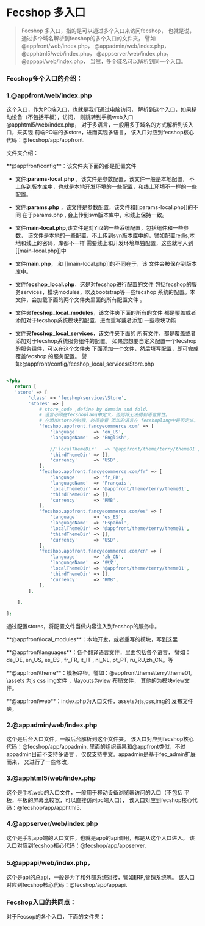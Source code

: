 Fecshop 多入口
==============

> Fecshop 多入口，指的是可以通过多个入口来访问fecshop，
也就是说，通过多个域名解析到fecshop的多个入口的文件夹，
譬如@appfront/web/index.php，
@appadmin/web/index.php，
@apphtml5/web/index.php，
@appserver/web/index.php，
@appapi/web/index.php，
当然，多个域名可以解析到同一个入口。

### Fecshop多个入口的介绍：

### 1.@appfront/web/index.php

这个入口，作为PC端入口，也就是我们通过电脑访问，
解析到这个入口，如果移动设备（不包括平板），访问，
则跳转到手机web入口 @apphtml5/web/index.php，
对于多语言，一般用多子域名的方式解析到该入口，来实现
前端PC端的多store，进而实现多语言，
该入口对应到fecshop核心代码：@fecshop/app/appfront.

文件夹介绍：

**@appfront\config\**：该文件夹下面的都是配置文件

- 文件:**params-local.php** ，该文件是参数配置，该文件一般是本地配置，
不上传到版本库中，也就是本地开发环境的一些配置，和线上环境不一样的一些配置。

- 文件:**params.php** ，该文件是参数配置，该文件和[[params-local.php]]的不同
在于params.php , 会上传到svn版本库中，和线上保持一致。

- 文件**main-local.php**,该文件是对Yii2的一些系统配置，包括组件和一些参数，
该文件是本地的一些配置，不上传到svn版本库中的，譬如配置redis,本地和线上的密码，库都不一样
需要线上和开发环境单独配置，这些就写入到[[main-local.php]]中

- 文件**main.php**， 和 [[main-local.php]]的不同在于，该
文件会被保存到版本库中。

- 文件**fecshop_local.php**，这是对fecshop进行配置的文件
包括fecshop的服务services，模块modules，以及bootstrap等一些fecshop
系统的配置。本文件，会加载下面的两个文件夹里面的所有配置文件
。

- 文件夹**fecshop_local_modules**，该文件夹下面的所有的文件
都是覆盖或者添加对于fecshop系统模块的配置，进而重写或者添加
一些模块功能

- 文件夹**fecshop_local_services**，该文件夹下面的
所有文件，都是覆盖或者添加对于fecshop系统服务组件的配置。
如果您想要自定义配置一个fecshop的服务组件，可以在这个文件夹
下面添加一个文件，然后填写配置，即可完成覆盖fecshop
的服务配置。
譬如:@appfront/config/fecshop_local_services/Store.php


```php

<?php
   return [
   'store' => [
		'class' => 'fecshop\services\Store',
		'stores' => [
			# store_code ,define by domain and fold.
			# 语言必须在fecshoplang中定义，否则将无法得到语言属性。
			# 在添加store的时候，必须查看 添加的语言在 fecshoplang中是否定义。
			'fecshop.appfront.fancyecommerce.com' => [
				'language' 		=> 'en_US',
				'languageName' 	=> 'English',
				
				//'localThemeDir'	=> '@appfront/theme/terry/theme01',
				'thirdThemeDir'	=> [],
				'currency' 		=> 'USD',
			],
			'fecshop.appfront.fancyecommerce.com/fr' => [
				'language' 		=> 'fr_FR',
				'languageName' 	=> 'Français',
				'localThemeDir'	=> '@appfront/theme/terry/theme01',
				'thirdThemeDir'	=> [],
				'currency' 		=> 'RMB',
			],
			'fecshop.appfront.fancyecommerce.com/es' => [
				'language' 		=> 'es_ES',
				'languageName' 	=> 'Español',
				'localThemeDir'	=> '@appfront/theme/terry/theme01',
				'thirdThemeDir'	=> [],
				'currency' 		=> 'USD',
			],
			'fecshop.appfront.fancyecommerce.com/cn' => [
				'language' 		=> 'zh_CN',
				'languageName' 	=> '中文',
				'localThemeDir'	=> '@appfront/theme/terry/theme01',
				'thirdThemeDir'	=> [],
				'currency' 		=> 'RMB',
			],
		],
		
	],
			
];

```

通过配置stores，将配置文件当做内容注入到fecshop的服务中。


**@appfront\local_modules\**：本地开发，或者重写的模块，写到这里

**@appfront\languages\**：各个翻译语言文件，里面包括各个语言，
譬如：de_DE, en_US, es_ES , fr_FR, it_IT , nl_NL,
pt_PT, ru_RU,zh_CN。等

**@appfront\theme\**：模板路径。譬如：@appfront\theme\terry\theme01\,
\assets 为js css img文件 ，\layouts为view 布局文件， 其他的为模块view文件。

**@appfront\web\**：index.php为入口文件，assets为js,css,img的
发布文件夹，

### 2.@appadmin/web/index.php 

这个是后台入口文件，一般后台解析到这个文件夹。
该入口对应到fecshop核心代码：@fecshop/app/appadmin.
里面的组织结果和@appfront类似，不过appadmin目前不支持多语言
，仅仅支持中文。appadmin是基于fec_admin扩展而来，
又进行了一些修改，

### 3.@apphtml5/web/index.php

这个是手机web的入口文件，一般用于移动设备浏览器访问的入口（不包括
平板，平板的屏幕比较宽，可以直接访问pc端入口），
该入口对应到fecshop核心代码：@fecshop/app/apphtml5.

### 4.@appserver/web/index.php

这个是手机app端的入口文件，也就是app的api调用，都是从这个入口进入。
该入口对应到fecshop核心代码：@fecshop/app/appserver.

### 5.@appapi/web/index.php，

这个是api的总api，一般是为了和外部系统对接，譬如ERP,营销系统等。
该入口对应到fecshop核心代码：@fecshop/app/appapi.

### Fecshop入口的共同点：

对于Fecsop的各个入口，下面的文件夹：










